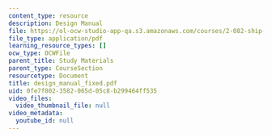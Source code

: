 ```yaml
---
content_type: resource
description: Design Manual
file: https://ol-ocw-studio-app-qa.s3.amazonaws.com/courses/2-082-ship-structural-analysis-design-13-122-spring-2003/0fe7f8023582065d05c8b299464ff535_design_manual_fixed.pdf
file_type: application/pdf
learning_resource_types: []
ocw_type: OCWFile
parent_title: Study Materials
parent_type: CourseSection
resourcetype: Document
title: design_manual_fixed.pdf
uid: 0fe7f802-3582-065d-05c8-b299464ff535
video_files:
  video_thumbnail_file: null
video_metadata:
  youtube_id: null
---
```

